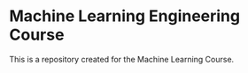 # **Machine Learning Engineering Course**

This is a repository created for the Machine Learning Course.